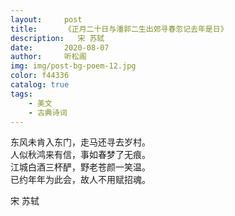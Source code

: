 ```yaml
---
layout:     post
title:      《正月二十日与潘郭二生出郊寻春忽记去年是日》
description:   宋 苏轼
date:       2020-08-07
author:     听松阁
img: img/post-bg-poem-12.jpg
color: f44336
catalog: true
tags:
    - 美文
    - 古典诗词
---
```


东风未肯入东门，走马还寻去岁村。<br>
人似秋鸿来有信，事如春梦了无痕。<br>
江城白酒三杯酽，野老苍颜一笑温。<br>
已约年年为此会，故人不用赋招魂。<br>

宋 苏轼
